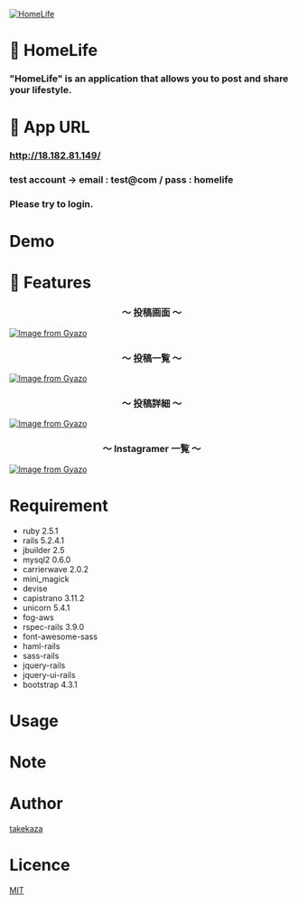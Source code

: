 [![HomeLife](https://i.gyazo.com/bc99fe64b6c1e0d64ed85e6e585c3e61.gif)](https://gyazo.com/bc99fe64b6c1e0d64ed85e6e585c3e61"HomeLife")

# :house_with_garden: HomeLife

### "HomeLife" is an application that allows you to post and share your lifestyle.

# :iphone: App URL

### **http://18.182.81.149/**
### test account → email : test@com / pass : homelife
### Please try to login.

# Demo


# :key: Features

<h3 align="center">〜 投稿画面 〜</h3>

<p align="center">

[![Image from Gyazo](https://i.gyazo.com/ee5426746c50f66ccfb85249e2ce83ae.gif)](https://gyazo.com/ee5426746c50f66ccfb85249e2ce83ae)

</p>


<h3 align="center">〜 投稿一覧 〜</h3>

<p align="center">

[![Image from Gyazo](https://i.gyazo.com/1444f639d522a90e87cc3deb603016ff.gif)](https://gyazo.com/1444f639d522a90e87cc3deb603016ff)

</p>


<h3 align="center">〜 投稿詳細 〜</h3>

<p align="center">

[![Image from Gyazo](https://i.gyazo.com/3952ef0a382f18ff97af6e5f49e9fad6.gif)](https://gyazo.com/3952ef0a382f18ff97af6e5f49e9fad6)

</p>


<h3 align="center">〜 Instagramer 一覧 〜</h3>

<p align="center">

[![Image from Gyazo](https://i.gyazo.com/94638900cc7eeab85d51e4d177267024.gif)](https://gyazo.com/94638900cc7eeab85d51e4d177267024)

</p>

# Requirement

* ruby 2.5.1
* rails 5.2.4.1
* jbuilder 2.5
* mysql2 0.6.0
* carrierwave 2.0.2
* mini_magick
* devise
* capistrano 3.11.2
* unicorn 5.4.1
* fog-aws
* rspec-rails 3.9.0
* font-awesome-sass
* haml-rails
* sass-rails
* jquery-rails
* jquery-ui-rails
* bootstrap 4.3.1

# Usage



# Note



# Author

[takekaza](https://github.com/takekaza)

# Licence

[MIT]()
